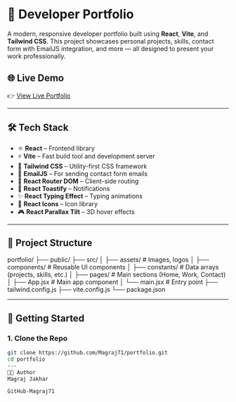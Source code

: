 # 🚀 Developer Portfolio

A modern, responsive developer portfolio built using **React**, **Vite**, and **Tailwind CSS**. This project showcases personal projects, skills, contact form with EmailJS integration, and more — all designed to present your work professionally.

## 🌐 Live Demo

👉 [View Live Portfolio](https://portfolio-sandy-alpha-70.vercel.app/)

---

## 🛠️ Tech Stack

- ⚛️ **React** – Frontend library
- ⚡ **Vite** – Fast build tool and development server
- 🎨 **Tailwind CSS** – Utility-first CSS framework
- 💌 **EmailJS** – For sending contact form emails
- 🔁 **React Router DOM** – Client-side routing
- 🎉 **React Toastify** – Notifications
- ✨ **React Typing Effect** – Typing animations
- 🎯 **React Icons** – Icon library
- 🎮 **React Parallax Tilt** – 3D hover effects

---

## 📁 Project Structure

portfolio/
├── public/
├── src/
│ ├── assets/ # Images, logos
│ ├── components/ # Reusable UI components
│ ├── constants/ # Data arrays (projects, skills, etc.)
│ ├── pages/ # Main sections (Home, Work, Contact)
│ ├── App.jsx # Main app component
│ └── main.jsx # Entry point
├── tailwind.config.js
├── vite.config.js
└── package.json


---

## 🚀 Getting Started

### 1. Clone the Repo

```bash
git clone https://github.com/Magraj71/portfolio.git
cd portfolio
---
🧑‍💻 Author
Magraj Jakhar

GitHub-Magraj71



